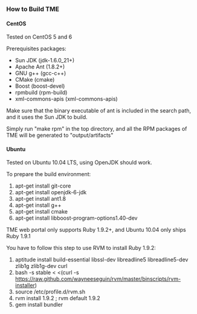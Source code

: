 ### How to Build TME

#### CentOS

Tested on CentOS 5 and 6

Prerequisites packages:

* Sun JDK (jdk-1.6.0_21+)
* Apache Ant (1.8.2+)
* GNU g++ (gcc-c++)
* CMake (cmake)
* Boost (boost-devel)
* rpmbuild (rpm-build)
* xml-commons-apis (xml-commons-apis)

Make sure that the binary executable of ant is included in the search path, and it uses the Sun JDK to build.

Simply run "make rpm" in the top directory, and all the RPM packages of TME will be generated to "output/artifacts"

#### Ubuntu

Tested on Ubuntu 10.04 LTS, using OpenJDK should work.

To prepare the build environment:

1. apt-get install git-core
2. apt-get install openjdk-6-jdk
3. apt-get install ant1.8
4. apt-get install g++
5. apt-get install cmake
6. apt-get install libboost-program-options1.40-dev

TME web portal only supports Ruby 1.9.2+, and Ubuntu 10.04 only ships Ruby 1.9.1

You have to follow this step to use RVM to install Ruby 1.9.2:

1. aptitude install build-essential libssl-dev libreadline5 libreadline5-dev zlib1g zlib1g-dev curl
2. bash -s stable < <(curl -s https://raw.github.com/wayneeseguin/rvm/master/binscripts/rvm-installer)
3. source /etc/profile.d/rvm.sh
4. rvm install 1.9.2 ; rvm default 1.9.2
5. gem install bundler

